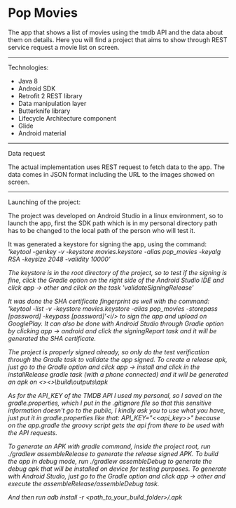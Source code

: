 # Pop Movies

The app that shows a list of movies using the tmdb API and the data about them on details. Here you will find a project that aims to show through REST service request a movie list on screen.
___________________________________________________________________________________________________________________________

Technologies:
   - Java 8
   - Android SDK
   - Retrofit 2 REST library
   - Data manipulation layer
   - Butterknife library
   - Lifecycle Architecture component
   - Glide
   - Android material
___________________________________________________________________________________________________________________________

Data request

The actual implementation uses REST request to fetch data to the app. The data comes in JSON format including the URL to the images showed on screen.
___________________________________________________________________________________________________________________________


Launching of the project:

The project was developed on Android Studio in a linux environment, so to launch the app, first the SDK path which is in my personal directory path has to be changed to the local path of the person who will test it.

It was generated a keystore for signing the app, using the command:\
<i>'keytool -genkey -v -keystore movies.keystore -alias pop_movies -keyalg RSA -keysize 2048 -validity 10000'<i/>

The keystore is in the root directory of the project, so to test if the signing is fine, click the Gradle option on the right side of the Android Studio IDE and click app -> other and click on the task 'validateSigningRelease'
 
It was done the SHA certificate fingerprint as well with the command:\
<i>'keytool -list -v -keystore movies.keystore -alias pop_movies -storepass [password] -keypass [password]'\<i/>
to sign the app and upload on GooglePlay. It can also be done with Android Studio through Gradle option by clicking app -> android and click the signingReport task and it will be generated the SHA certificate.

The project is properly signed already, so only do the test verification through the Gradle task to validate the app signed. To create a release apk, just go to the Gradle option and click app -> install and click in the installRelease gradle task (with a phone connected) and it will be generated an apk on <<ProjectPath>>\<<ModuleName>>\build\outputs\apk

As for the API_KEY of the TMDB API I used my personal, so I saved on the gradle.properties, which I put in the .gitignore file so that this sensitive information doesn't go to the public, I kindly ask you to use what you have, just put it in gradle.properties like that: API_KEY="<<api_key>>" because on the app.gradle the groovy script gets the api from there to be used with the API requests.

To generate an APK with gradle command, inside the project root, run ./gradlew assembleRelease to generate the release signed APK.
To build the app in debug mode, run ./gradlew assembleDebug to generate the debug apk that will be installed on device for testing purposes.
To generate with Android Studio, just go to the Gradle option and click app -> other and execute the assembleRelease/assembleDebug task.

And then run adb install -r <path_to_your_build_folder>/<yourAppName>.apk
